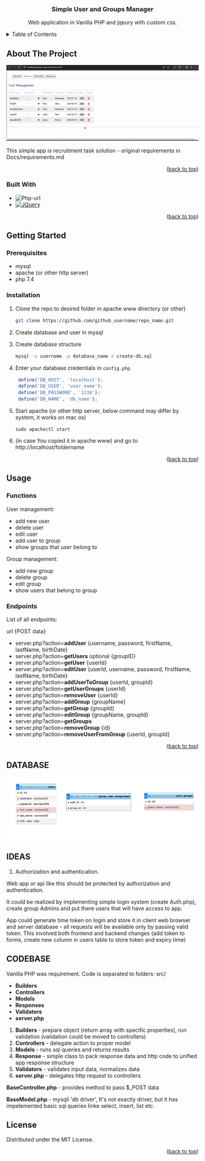 

<h3 align="center">Simple User and Groups Manager</h3>

  <p align="center">
    Web application in Vanilla PHP and jqeury with custom css.
    
  </p>


<!-- TABLE OF CONTENTS -->
<details>
  <summary>Table of Contents</summary>
  <ol>
    <li>
      <a href="#about-the-project">About The Project</a>
      <ul>
        <li><a href="#built-with">Built With</a></li>
      </ul>
    </li>
    <li>
      <a href="#getting-started">Getting Started</a>
      <ul>
        <li><a href="#prerequisites">Prerequisites</a></li>
        <li><a href="#installation">Installation</a></li>
      </ul>
    </li>
    <li><a href="#usage">Usage</a></li>
        <ul>
            <li><a href="#functions">Functions</a></li>       
            <li><a href="#endpoints">Endpoints</a></li>
        </ul>
    <li><a href="#database">Database</a></li></li>
    <li><a href="#ideas">Ideas</a></li></li>
    <li><a href="#code">Code</a></li></li>
    <li><a href="#license">License</a></li>
  </ol>
</details>



<!-- ABOUT THE PROJECT -->
## About The Project

![Alt Text](Docs/example1.gif)

This simple app is recruitment task solution - original requirements in Docs/requirements.md 

<p align="right">(<a href="#readme-top">back to top</a>)</p>



### Built With

* ![Php-url]
* [![JQuery][JQuery.com]][JQuery-url]

<p align="right">(<a href="#readme-top">back to top</a>)</p>



<!-- GETTING STARTED -->
## Getting Started



### Prerequisites

* mysql
* apache (or other http server)
* php 7.4


### Installation


1. Clone the repo to desired folder in apache www directory (or other)
   ```sh
   git clone https://github.com/github_username/repo_name.git
   ```
2. Create database and user in mysql

3. Create database structure
   ```sh
   mysql -u username -p database_name < create-db.sql
   ```
4. Enter your database credentials in `config.php`
   ```js
    define('DB_HOST', 'localhost');
    define('DB_USER', 'user_name');
    define('DB_PASSWORD', '1234');
    define('DB_NAME', 'db_name');
   ```
   
5. Start apache (or other http server, below command may differ by system, it works on mac os)
   ```
   sudo apachectl start
   ```
6. (in case You copied it in apache www) and go to http://localhost/foldername 

<p align="right">(<a href="#readme-top">back to top</a>)</p>

## Usage

### Functions 

User management:
- add new user 
- delete user
- edit user
- add user to group
- show groups that user belong to

Group management:
- add new group
- delete group
- edit group
- show users that belong to group

### Endpoints
List of all endpoints:

url {POST data}

- server.php?action=**addUser** {username, password, firstName, lastName, birthDate}
- server.php?action=**getUsers** optional {groupID}
- server.php?action=**getUser** {userId}
- server.php?action=**editUser** {userId, username, password, firstName, lastName, birthDate}
- server.php?action=**addUserToGroup** {userId, groupId}
- server.php?action=**getUserGroups** {userId}
- server.php?action=**removeUser** {userId}
- server.php?action=**addGroup** {groupName}
- server.php?action=**getGroup** {groupId}
- server.php?action=**editGroup** {groupName, groupId}
- server.php?action=**getGroups**
- server.php?action=**removeGroup** {id}
- server.php?action=**removeUserFromGroup** {userId, groupId}

<p align="right">(<a href="#readme-top">back to top</a>)</p>

<!-- DATABASE -->
## DATABASE
![Alt Text](Docs/db-structure-diagram.png)

<!-- IDEAS -->
## IDEAS
1. Authorization and authentication.

Web app or api like this should be protected by authorization and authentication. 

It could be realized by implementing simple login system (create Auth.php), create group Admins and put there users that will have access to app.

App could generate time token on login and store it in client web browser and server database - all requests will be available only by passing valid token. This involved both frontend and backend changes (add token to forms, create new column in users table to store token and expiry time)


<!-- CODEBASE -->
## CODEBASE

Vanilla PHP was requirement. Code is separated to folders:
src/
- **Builders**
- **Controllers**
- **Models**
- **Responses**
- **Validators**
- **server.php**

1. **Builders** - prepare object (return array with specific properties), run validation (validation could be moved to controllers)
2. **Controllers** - delegate action to proper model
3. **Models** - runs sql queries and returns results
4. **Response** - simple class to pack response data and http code to unified app response structure
5. **Validators** - validates input data, normalizes data
6. **server.php** - delegates http request to controllers

**BaseController.php** - provides method to pass $_POST data

**BaseModel.php** - mysqli 'db driver', It's not exactly driver, but it has impelemented basic sql queries linke select, insert, list etc.
<!-- LICENSE -->
## License

Distributed under the MIT License.

<p align="right">(<a href="#readme-top">back to top</a>)</p>


<!-- MARKDOWN LINKS & IMAGES -->
<!-- https://www.markdownguide.org/basic-syntax/#reference-style-links -->

[JQuery.com]: https://img.shields.io/badge/jQuery-0769AD?style=for-the-badge&logo=jquery&logoColor=white
[JQuery-url]: https://jquery.com
[PHP-url]: https://img.shields.io/badge/PHP-777BB4?style=for-the-badge&logo=php&logoColor=white